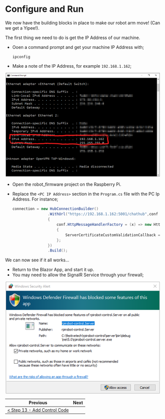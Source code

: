 # Configure and Run #

We now have the building blocks in place to make our robot arm move! (Can we get a Yipee!).

The first thing we need to do is get the IP Address of our machine.

- Ooen a command prompt and get your machine IP Address with;

    ```
    ipconfig
    ```

- Make a note of the IP Address, for example `192.168.1.162`;

<p align="center">
    <img src="images/14-ip-address.png" width="500px" >
</p>

- Open the robot_firmware project on the Raspberry Pi.
- Replace the `<PC IP Address>` section in the `Program.cs` file with the PC Ip Address. For instance;

    ```cs
    connection = new HubConnectionBuilder()
                    .WithUrl("https://192.168.1.162:5001/chathub",conf =>
                    {
                        conf.HttpMessageHandlerFactory = (x) => new HttpClientHandler
                        {
                            ServerCertificateCustomValidationCallback = HttpClientHandler.DangerousAcceptAnyServerCertificateValidator,
                        };                    
                    })
                    .Build();
    ```

We can now see if it all works...

- Return to the Blazor App, and start it up.
- You may need to allow the SignalR Service through your firewall;

<p align="center">
    <img src="images/14-firewall-warning.png" width="500px" >
</p>

| Previous | Next |
| -------- | ---- |
| [< Step 13 - Add Control Code](13-add-control-code.md) | | [Return to the Start >](README.md) |
